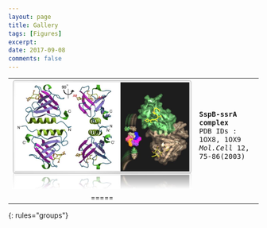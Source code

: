 ```yaml
---
layout: page
title: Gallery
tags: [Figures]
excerpt: 
date: 2017-09-08
comments: false
---    
```


|  |  |
|:--------:|:-------|
| [![ex_screenshot](/assets/gallery/sspb.jpg)](/assets/gallery/g-sspb-hks.pdf) | <kbd> <strong>SspB-ssrA complex</strong> <br> PDB IDs : 1OX8, 1OX9 </br> <em>Mol.Cell</em> 12, 75-86(2003)</kbd> |
|=====
{: rules="groups"}

